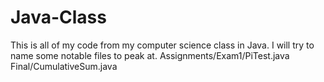# Java-Class
This is all of my code from my computer science class in Java. I will try to name some notable files to peak at.
Assignments/Exam1/PiTest.java  
Final/CumulativeSum.java
